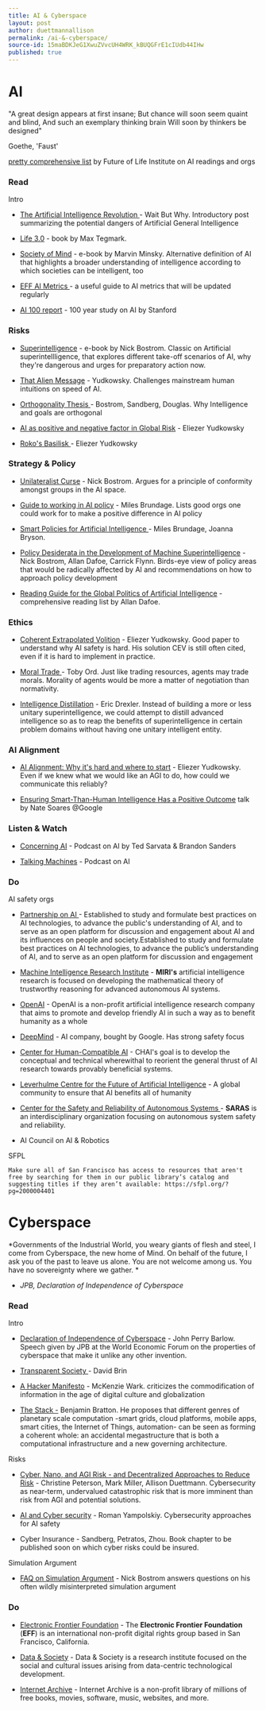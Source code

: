 ```yaml
---
title: AI & Cyberspace
layout: post
author: duettmannallison
permalink: /ai-&-cyberspace/
source-id: 15maBDKJeG1XwuZVvcUH4WRK_kBUQGFrE1cIUdb44IHw
published: true
---
```

# AI 

"A great design appears at first insane;But chance will soon seem quaint and blind,And such an exemplary thinking brainWill soon by thinkers be designed" Goethe, 'Faust'

[pretty comprehensive list](https://futureoflife.org/background/benefits-risks-of-artificial-intelligence/) by Future of Life Institute on AI readings and orgs

### Read

Intro

* [The Artificial Intelligence Revolution ](https://waitbutwhy.com/2015/01/artificial-intelligence-revolution-2.html)-  Wait But Why. Introductory post summarizing the potential dangers of Artificial General Intelligence  

* [Life 3.0](https://www.amazon.com/Life-3-0-Being-Artificial-Intelligence/dp/1101946598) - book by Max Tegmark. 

* [Society of Mind](http://www.acad.bg/ebook/ml/Society%20of%20Mind.pdf) - e-book by Marvin Minsky. Alternative definition of AI that highlights a broader understanding of intelligence according to which societies can be intelligent, too

* [EFF AI Metrics ]( https://www.eff.org/ai/metrics)- a useful guide to AI metrics that will be updated regularly

* [AI 100 report](https://ai100.stanford.edu/2016-report) - 100 year study on AI by Stanford

### Risks

* [Superintelligence](https://www.amazon.de/Superintelligence-Dangers-Strategies-Nick-Bostrom/dp/0199678111) - e-book by Nick Bostrom. Classic on Artificial superintellligence, that explores different take-off scenarios of AI, why they're dangerous and urges for preparatory action now.

* [That Alien Message](http://lesswrong.com/lw/qk/that_alien_message/) - Yudkowsky. Challenges mainstream human intuitions on speed of AI.

* [Orthogonality Thesis ](https://wiki.lesswrong.com/wiki/Orthogonality_thesis)- Bostrom, Sandberg, Douglas. Why Intelligence and goals are orthogonal

* [AI as positive and negative factor in Global Risk](http://conferences.asucollegeoflaw.com/sciencepublicsphere/files/2014/02/intelligence.org_files_AIPosNegFactor.pdf) - Eliezer Yudkowsky

* [Roko's Basilisk ](https://rationalwiki.org/wiki/Roko's_basilisk)- Eliezer Yudkowsky

### Strategy & Policy 

* [Unilateralist Curse](https://nickbostrom.com/papers/unilateralist.pdf) - Nick Bostrom. Argues for a principle of conformity amongst groups in the AI space.

* [Guide to working in AI policy](https://80000hours.org/articles/ai-policy-guide/) - Miles Brundage. Lists good orgs one could work for to make a positive difference in AI policy

* [Smart Policies for Artificial Intelligence ](https://arxiv.org/pdf/1608.08196.pdf)- Miles Brundage, Joanna Bryson. 

* [Policy Desiderata in the Development of Machine Superintelligence](https://nickbostrom.com/papers/aipolicy.pdf) - Nick Bostrom, Allan Dafoe, Carrick Flynn. Birds-eye view of policy areas that would be radically affected by AI and recommendations on how to approach policy development

* [Reading Guide for the Global Politics of Artificial Intelligence](http://www.allandafoe.com/aireadings) - comprehensive reading list by Allan Dafoe.

### Ethics

* [Coherent Extrapolated Volition](https://wiki.lesswrong.com/wiki/Coherent_Extrapolated_Volition) - Eliezer Yudkowsky. Good paper to understand why AI safety is hard. His solution CEV is still often cited, even if it is hard to implement in practice.

* [Moral Trade ](http://www.amirrorclear.net/files/moral-trade.pdf)- Toby Ord. Just like trading resources, agents may trade morals. Morality of agents would be more a matter of negotiation than normativity. 

* [Intelligence Distillation](http://www.fhi.ox.ac.uk/wp-content/uploads/MDL-Intelligence-Distillation-for-safe-superintelligent-problem-solving1.pdf) - Eric Drexler. Instead of building a more or less unitary superintelligence, we could attempt to distill advanced intelligence so as to reap the benefits of superintelligence in certain problem domains without having one unitary intelligent entity. 

### AI Alignment

* [AI Alignment: Why it's hard and where to start](https://intelligence.org/2016/12/28/ai-alignment-why-its-hard-and-where-to-start/) - Eliezer Yudkowsky. Even if we knew what we would like an AGI to do, how could we communicate this reliably? 

* [Ensuring Smart-Than-Human Intelligence Has a Positive Outcome](https://intelligence.org/2017/04/12/ensuring/) talk by Nate Soares @Google 

### Listen & Watch

* [Concerning AI](https://concerning.ai/) - Podcast on AI by Ted Sarvata & Brandon Sanders

* [Talking Machines](https://www.thetalkingmachines.com/) - Podcast on AI 

### Do

AI safety orgs

* [Partnership on AI ](https://www.partnershiponai.org/)- Established to study and formulate best practices on AI technologies, to advance the public's understanding of AI, and to serve as an open platform for discussion and engagement about AI and its influences on people and society.Established to study and formulate best practices on AI technologies, to advance the public’s understanding of AI, and to serve as an open platform for discussion and engagement

* [Machine Intelligence Research Institute](https://intelligence.org/) - **MIRI's** artificial intelligence research is focused on developing the mathematical theory of trustworthy reasoning for advanced autonomous AI systems.

* [OpenAI](http://openai.com/) - OpenAI is a non-profit artificial intelligence research company that aims to promote and develop friendly AI in such a way as to benefit humanity as a whole

* [DeepMind](https://deepmind.com/) - AI company, bought by Google. Has strong safety focus

* [Center for Human-Compatible AI](http://humancompatible.ai/) - CHAI's goal is to develop the conceptual and technical wherewithal to reorient the general thrust of AI research towards provably beneficial systems.

* [Leverhulme Centre for the Future of Artificial Intelligence](http://lcfi.ac.uk/) - A global community to ensure that AI benefits all of humanity

* [Center for the Safety and Reliability of Autonomous Systems ](https://www.saras.ucla.edu/)- **SARAS** is an interdisciplinary organization focusing on autonomous system safety and reliability.  

* AI Council on AI & Robotics

SFPL

	Make sure all of San Francisco has access to resources that aren't free by searching for them in our public library’s catalog and suggesting titles if they aren’t available: https://sfpl.org/?pg=2000004401

# Cyberspace

*Governments of the Industrial World, you weary giants of flesh and steel, I come from Cyberspace, the new home of Mind. On behalf of the future, I ask you of the past to leave us alone. You are not welcome among us. You have no sovereignty where we gather. *

* *JPB, Declaration of Independence of Cyberspace*

### Read

Intro

* [Declaration of Independence of Cyberspace](https://www.eff.org/cyberspace-independence) - John Perry Barlow. Speech given by JPB at the World Economic Forum on the properties of cyberspace that make it unlike any other invention.

* [Transparent Society ](http://www.davidbrin.com/transparentsociety.html)- David Brin

* [A Hacker Manifesto](http://meetopia.net/virus/pdf-ps_db/Wark_A-Hacker-Manifesto.pdf) - McKenzie Wark. criticizes the commodification of information in the age of digital culture and globalization

* [The Stack -](https://mitpress.mit.edu/books/stack) Benjamin Bratton. He proposes that different genres of planetary scale computation -smart grids, cloud platforms, mobile apps, smart cities, the Internet of Things, automation- can be seen as forming a coherent whole: an accidental megastructure that is both a computational infrastructure and a new governing architecture. 

Risks

* [Cyber, Nano, and AGI Risk - and Decentralized Approaches to Reduce Risk](https://static.googleusercontent.com/media/research.google.com/en//pubs/archive/46290.pdf) - Christine Peterson, Mark Miller, Allison Duettmann. Cybersecurity as near-term, undervalued catastrophic risk that is more imminent than risk from AGI and potential solutions.

* [AI and Cyber security](https://arxiv.org/abs/1610.07997) - Roman Yampolskiy. Cybersecurity approaches for AI safety

* Cyber Insurance - Sandberg, Petratos, Zhou. Book chapter to be published soon on which cyber risks could be insured.

Simulation Argument

* [FAQ on Simulation Argument](https://www.simulation-argument.com/faq.html) - Nick Bostrom answers questions on his often wildly misinterpreted simulation argument

### Do

* [Electronic Frontier Foundation](https://www.eff.org/) - The **Electronic Frontier Foundation** (**EFF**) is an international non-profit digital rights group based in San Francisco, California. 

* [Data & Society](https://datasociety.net/) - Data & Society is a research institute focused on the social and cultural issues arising from data-centric technological development.

* [Internet Archive](https://archive.org/) - Internet Archive is a non-profit library of millions of free books, movies, software, music, websites, and more.

